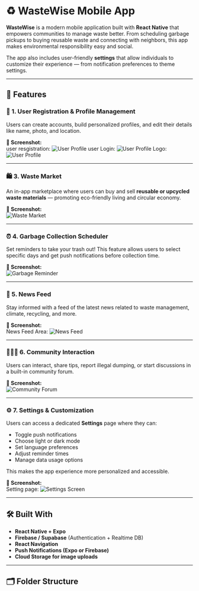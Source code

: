 # ♻️ WasteWise Mobile App

**WasteWise** is a modern mobile application built with **React Native** that empowers communities to manage waste better. From scheduling garbage pickups to buying reusable waste and connecting with neighbors, this app makes environmental responsibility easy and social.

The app also includes user-friendly **settings** that allow individuals to customize their experience — from notification preferences to theme settings.

---

## 📱 Features

### 👤 1. User Registration & Profile Management

Users can create accounts, build personalized profiles, and edit their details like name, photo, and location.

**📸 Screenshot:**  
user resgistration: ![User Profile](https://github.com/GamingHazard/prototype/blob/main/assets/Screenshot_20250424-115047_Uga-Cycle.jpg)
user Login: ![User Profile](https://github.com/GamingHazard/prototype/blob/main/assets/Screenshot_20250424-115052_Uga-Cycle.jpg)
Logo: ![User Profile](https://github.com/GamingHazard/prototype/blob/main/assets/logo.png)

---

### 🛍️ 3. Waste Market

An in-app marketplace where users can buy and sell **reusable or upcycled waste materials** — promoting eco-friendly living and circular economy.

**📸 Screenshot:**  
![Waste Market](https://github.com/GamingHazard/prototype/blob/main/assets/Screenshot_20250424-121437_Uga-Cycle.jpg)

---

### ⏰ 4. Garbage Collection Scheduler

Set reminders to take your trash out! This feature allows users to select specific days and get push notifications before collection time.

**📸 Screenshot:**  
![Garbage Reminder](https://github.com/GamingHazard/prototype/blob/main/assets/Screenshot_20250424-121437_Uga-Cycle.jpg)

---

### 📰 5. News Feed

Stay informed with a feed of the latest news related to waste management, climate, recycling, and more.

**📸 Screenshot:**  
News Feed Area: ![News Feed](https://github.com/GamingHazard/prototype/blob/main/assets/Screenshot_20250424-115322_Uga-Cycle.jpg)

---

### 🧑‍🤝‍🧑 6. Community Interaction

Users can interact, share tips, report illegal dumping, or start discussions in a built-in community forum.

**📸 Screenshot:**  
![Community Forum](https://github.com/GamingHazard/prototype/blob/main/assets/Screenshot_20250424-115235_Uga-Cycle.jpg)

---

### ⚙️ 7. Settings & Customization

Users can access a dedicated **Settings** page where they can:
- Toggle push notifications
- Choose light or dark mode
- Set language preferences
- Adjust reminder times
- Manage data usage options

This makes the app experience more personalized and accessible.

**📸 Screenshot:**  
Setting page: ![Settings Screen](https://github.com/GamingHazard/prototype/blob/main/assets/Screenshot_20250424-121913_Uga-Cycle.jpg)

---

## 🛠 Built With

- **React Native + Expo**
- **Firebase / Supabase** (Authentication + Realtime DB)
- **React Navigation**
- **Push Notifications (Expo or Firebase)**
- **Cloud Storage for image uploads**

---

## 🗂 Folder Structure

